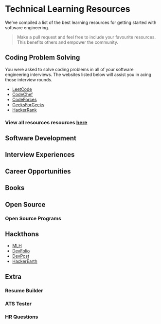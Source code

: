 # Technical Learning Resources
We've compiled a list of the best learning resources for getting started with software engineering.

> Make a pull request and feel free to include your favourite resources. This benefits others and empower the community.

## Coding Problem Solving
You were asked to solve coding problems in all of your software engineering interviews. The websites listed below will assist you in acing those interview rounds.
- [LeetCode](https://www.leetcode.com)
- [CodeChef](https://www.codechef.com)
- [CodeForces](https://www.codeforces.com)
- [GeeksForGeeks](https://www.geeksforgeeks.org)
- [HackerRank](https://www.hackerrank.com)

### View all resources resources [here](#)

## Software Development

## Interview Experiences

## Career Opportunities

## Books


## Open Source

### Open Source Programs

## Hackthons

- [MLH](https://mlh.io/)
- [DevFolio](https://devfolio.co/hackathons)
- [DevPost](https://devpost.com/)
- [HackerEarth](https://www.hackerearth.com/challenges/hackathon/)

## Extra
### Resume Builder
### ATS Tester
### HR Questions